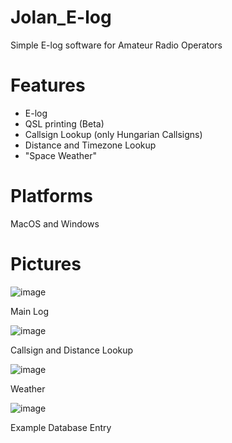 # Jolan_E-log
 Simple E-log software for Amateur Radio Operators

# Features

- E-log
- QSL printing (Beta)
- Callsign Lookup (only Hungarian Callsigns)
- Distance and Timezone Lookup
- "Space Weather"

# Platforms

MacOS and Windows

# Pictures

![image](https://user-images.githubusercontent.com/50078004/147216469-03758b90-49c8-4678-9aba-6c94de5a0740.png)

Main Log

![image](https://user-images.githubusercontent.com/50078004/147216633-434f5ba0-e4d8-4d3d-a2e6-f4225f1d0260.png)

Callsign and Distance Lookup

![image](https://user-images.githubusercontent.com/50078004/147216697-8f196bb7-4f9d-4faa-a102-8ae9d622bcfb.png)

Weather

![image](https://user-images.githubusercontent.com/50078004/147216794-2ddfc01e-a4f3-46be-af6f-b3e37c90d659.png)

Example Database Entry

